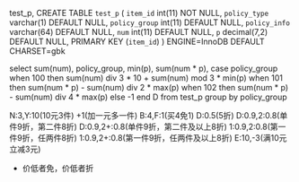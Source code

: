 
test_p, CREATE TABLE `test_p` (
  `item_id` int(11) NOT NULL,
  `policy_type` varchar(1) DEFAULT NULL,
  `policy_group` int(11) DEFAULT NULL,
  `policy_info` varchar(64) DEFAULT NULL,
  `num` int(11) DEFAULT NULL,
  `p` decimal(7,2) DEFAULT NULL,
  PRIMARY KEY (`item_id`)
) ENGINE=InnoDB DEFAULT CHARSET=gbk




select sum(num), policy_group, min(p), sum(num * p),
case policy_group 
when 100 then sum(num) div 3 * 10 + sum(num) mod 3 * min(p)
when 101 then sum(num * p) - sum(num) div 2 * max(p)
when 102 then sum(num * p) - sum(num) div 4 * max(p)
else -1 end D
from test_p group by policy_group














N:3,Y:10(10元3件)
+1(加一元多一件)
B:4,F:1(买4免1)
D:0.5(5折)
D:0.9,2:0.8(单件9折，第二件8折)
D:0.9,2+:0.8(单件9折，第二件及以上8折)
1:0.9,2:0.8(第一件9折，任两件8折)
1:0.9,2+:0.8(第一件9折，任两件及以上8折)
E:10,-3(满10元立减3元)
* 价低者免，价低者折